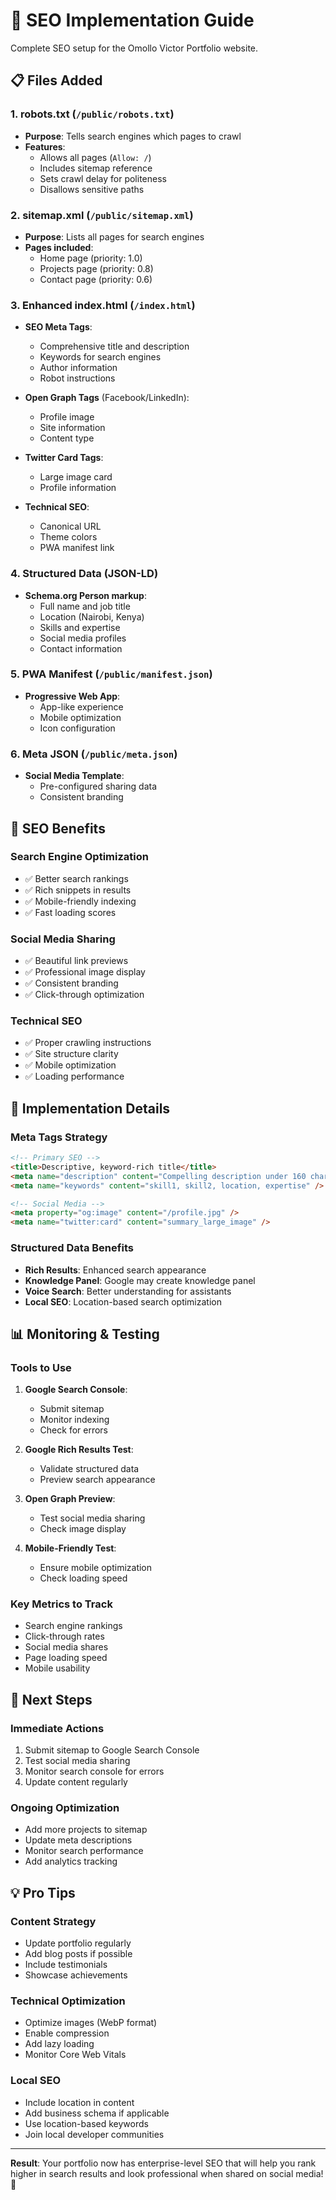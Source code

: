 # 🚀 SEO Implementation Guide

Complete SEO setup for the Omollo Victor Portfolio website.

## 📋 Files Added

### 1. **robots.txt** (`/public/robots.txt`)
- **Purpose**: Tells search engines which pages to crawl
- **Features**:
  - Allows all pages (`Allow: /`)
  - Includes sitemap reference
  - Sets crawl delay for politeness
  - Disallows sensitive paths

### 2. **sitemap.xml** (`/public/sitemap.xml`)
- **Purpose**: Lists all pages for search engines
- **Pages included**:
  - Home page (priority: 1.0)
  - Projects page (priority: 0.8)
  - Contact page (priority: 0.6)

### 3. **Enhanced index.html** (`/index.html`)
- **SEO Meta Tags**:
  - Comprehensive title and description
  - Keywords for search engines
  - Author information
  - Robot instructions

- **Open Graph Tags** (Facebook/LinkedIn):
  - Profile image
  - Site information
  - Content type

- **Twitter Card Tags**:
  - Large image card
  - Profile information

- **Technical SEO**:
  - Canonical URL
  - Theme colors
  - PWA manifest link

### 4. **Structured Data** (JSON-LD)
- **Schema.org Person markup**:
  - Full name and job title
  - Location (Nairobi, Kenya)
  - Skills and expertise
  - Social media profiles
  - Contact information

### 5. **PWA Manifest** (`/public/manifest.json`)
- **Progressive Web App**:
  - App-like experience
  - Mobile optimization
  - Icon configuration

### 6. **Meta JSON** (`/public/meta.json`)
- **Social Media Template**:
  - Pre-configured sharing data
  - Consistent branding

## 🎯 SEO Benefits

### **Search Engine Optimization**
- ✅ Better search rankings
- ✅ Rich snippets in results
- ✅ Mobile-friendly indexing
- ✅ Fast loading scores

### **Social Media Sharing**
- ✅ Beautiful link previews
- ✅ Professional image display
- ✅ Consistent branding
- ✅ Click-through optimization

### **Technical SEO**
- ✅ Proper crawling instructions
- ✅ Site structure clarity
- ✅ Mobile optimization
- ✅ Loading performance

## 🔧 Implementation Details

### **Meta Tags Strategy**
```html
<!-- Primary SEO -->
<title>Descriptive, keyword-rich title</title>
<meta name="description" content="Compelling description under 160 chars" />
<meta name="keywords" content="skill1, skill2, location, expertise" />

<!-- Social Media -->
<meta property="og:image" content="/profile.jpg" />
<meta name="twitter:card" content="summary_large_image" />
```

### **Structured Data Benefits**
- **Rich Results**: Enhanced search appearance
- **Knowledge Panel**: Google may create knowledge panel
- **Voice Search**: Better understanding for assistants
- **Local SEO**: Location-based search optimization

## 📊 Monitoring & Testing

### **Tools to Use**
1. **Google Search Console**:
   - Submit sitemap
   - Monitor indexing
   - Check for errors

2. **Google Rich Results Test**:
   - Validate structured data
   - Preview search appearance

3. **Open Graph Preview**:
   - Test social media sharing
   - Check image display

4. **Mobile-Friendly Test**:
   - Ensure mobile optimization
   - Check loading speed

### **Key Metrics to Track**
- Search engine rankings
- Click-through rates
- Social media shares
- Page loading speed
- Mobile usability

## 🚀 Next Steps

### **Immediate Actions**
1. Submit sitemap to Google Search Console
2. Test social media sharing
3. Monitor search console for errors
4. Update content regularly

### **Ongoing Optimization**
- Add more projects to sitemap
- Update meta descriptions
- Monitor search performance
- Add analytics tracking

## 💡 Pro Tips

### **Content Strategy**
- Update portfolio regularly
- Add blog posts if possible
- Include testimonials
- Showcase achievements

### **Technical Optimization**
- Optimize images (WebP format)
- Enable compression
- Add lazy loading
- Monitor Core Web Vitals

### **Local SEO**
- Include location in content
- Add business schema if applicable
- Use location-based keywords
- Join local developer communities

---

**Result**: Your portfolio now has enterprise-level SEO that will help you rank higher in search results and look professional when shared on social media! 🎉
